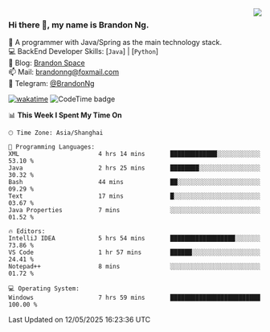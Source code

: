 <img  align="right" src="https://github-readme-stats-brandon0824.vercel.app/api/top-langs/?username=brandon0824&layout=compact">

### Hi there 👋, my name is Brandon Ng.

🌱 A programmer with Java/Spring as the main technology stack.  
💻 BackEnd Developer Skills: [`Java`] | [`Python`]  
📝 Blog: [Brandon Space](https://blog.brandonng.cc)  
📫 Mail: brandonng@foxmail.com  
📰 Telegram: [@BrandonNg](https://t.me/BrandonNg24)  

[![wakatime](https://wakatime.com/badge/user/940cafbf-f9d5-4b24-9a07-19bb072f52bb.svg)](https://wakatime.com/@940cafbf-f9d5-4b24-9a07-19bb072f52bb)
![CodeTime badge](https://img.shields.io/endpoint?style=flat-square&url=https%3A%2F%2Fapi.codetime.dev%2Fshield%3Fid%3D128%26project%3D%26in%3D604800000)

<!--START_SECTION:waka-->
📊 **This Week I Spent My Time On** 

```text
🕑︎ Time Zone: Asia/Shanghai

💬 Programming Languages: 
XML                      4 hrs 14 mins       █████████████░░░░░░░░░░░░   53.10 % 
Java                     2 hrs 25 mins       ████████░░░░░░░░░░░░░░░░░   30.32 % 
Bash                     44 mins             ██░░░░░░░░░░░░░░░░░░░░░░░   09.29 % 
Text                     17 mins             █░░░░░░░░░░░░░░░░░░░░░░░░   03.67 % 
Java Properties          7 mins              ░░░░░░░░░░░░░░░░░░░░░░░░░   01.52 % 

🔥 Editors: 
IntelliJ IDEA            5 hrs 54 mins       ██████████████████░░░░░░░   73.86 % 
VS Code                  1 hr 57 mins        ██████░░░░░░░░░░░░░░░░░░░   24.41 % 
Notepad++                8 mins              ░░░░░░░░░░░░░░░░░░░░░░░░░   01.72 % 

💻 Operating System: 
Windows                  7 hrs 59 mins       █████████████████████████   100.00 % 
```


 Last Updated on 12/05/2025 16:23:36 UTC
<!--END_SECTION:waka-->
